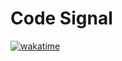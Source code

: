 # Code Signal

[![wakatime](https://wakatime.com/badge/user/018ce784-4075-43da-961a-e1a63c49b4fe/project/018d0eac-6645-48d2-948c-c7eb87001b60.svg)](https://wakatime.com/badge/user/018ce784-4075-43da-961a-e1a63c49b4fe/project/018d0eac-6645-48d2-948c-c7eb87001b60)
